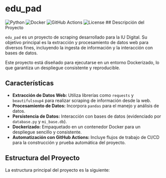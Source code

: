 # edu_pad

![Python](https://img.shields.io/badge/Python-3.9-blue.svg)
![Docker](https://img.shields.io/badge/Docker-ready-blue.svg)
![GitHub Actions](https://img.shields.io/badge/CI%2FCD-GitHub%20Actions-blue.svg)
![License](https://img.shields.io/badge/License-MIT-green.svg) ## Descripción del Proyecto

`edu_pad` es un proyecto de scraping desarrollado para la IU Digital. Su objetivo principal es la extracción y procesamiento de datos web para diversos fines, incluyendo la ingesta de información y la interacción con bases de datos.

Este proyecto está diseñado para ejecutarse en un entorno Dockerizado, lo que garantiza un despliegue consistente y reproducible.

## Características

* **Extracción de Datos Web:** Utiliza librerías como `requests` y `beautifulsoup4` para realizar scraping de información desde la web.
* **Procesamiento de Datos:** Incorpora `pandas` para el manejo y análisis de datos.
* **Persistencia de Datos:** Interacción con bases de datos (evidenciado por `database.py` y `mi_base.db`).
* **Dockerizado:** Empaquetado en un contenedor Docker para un despliegue sencillo y consistente.
* **Automatización con GitHub Actions:** Incluye flujos de trabajo de CI/CD para la construcción y prueba automática del proyecto.

## Estructura del Proyecto

La estructura principal del proyecto es la siguiente:

